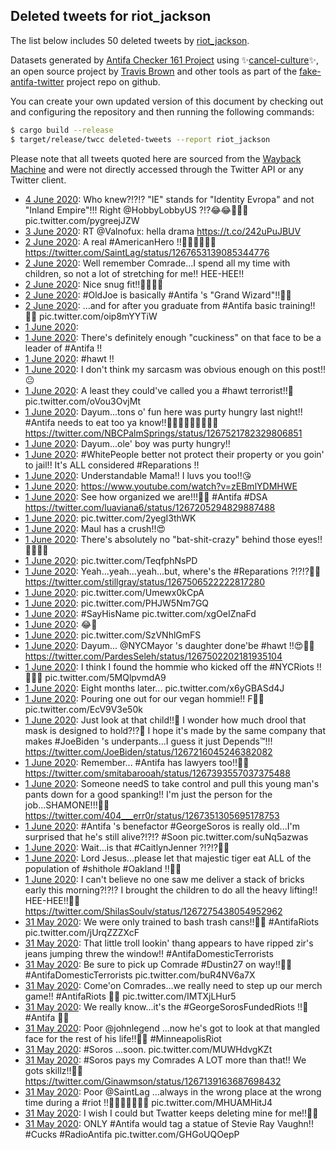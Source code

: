 ## Deleted tweets for riot_jackson

The list below includes 50 deleted tweets by
[riot_jackson](https://twitter.com/riot_jackson).



Datasets generated by [Antifa Checker 161 Project](https://twitter.com/antifacheck161) using ✨[cancel-culture](https://github.com/travisbrown/cancel-culture)✨, an open source project by 
[Travis Brown](https://twitter.com/travisbrown) and other tools as part of the 
[fake-antifa-twitter](https://github.com/antifacheck161/fake-antifa-twitter) project repo on github.

You can create your own updated version of this document by checking out and configuring the
repository and then running the following commands:

```bash
$ cargo build --release
$ target/release/twcc deleted-tweets --report riot_jackson
```

Please note that all tweets quoted here are sourced from the
[Wayback Machine](https://web.archive.org) and were not directly accessed through the Twitter API or
any Twitter client.

* [ 4 June 2020](https://web.archive.org/web/20200604155222/https://twitter.com/riot_jackson/status/1268561904659619846): Who knew?!?!? "IE" stands for "Identity Evropa" and not "Inland Empire"!!! Right  @HobbyLobbyUS ?!?😂😂🤣✊🏿 pic.twitter.com/pygreejJZW <!--1268561904659619846-->
* [ 3 June 2020](https://web.archive.org/web/20200603040547/https://twitter.com/riot_jackson/status/1268031099541655553): RT @Valnofux: hella drama https://t.co/242uPuJBUV <!--1268031099541655553-->
* [ 2 June 2020](https://web.archive.org/web/20200603083333/https://twitter.com/riot_jackson/status/1267654187631865860): A real  #AmericanHero !!✊🏿🦄🌈🕺🏿 https://twitter.com/SaintLag/status/1267653139085344776 <!--1267654187631865860-->
* [ 2 June 2020](https://web.archive.org/web/20200603033011/https://twitter.com/riot_jackson/status/1267636305514475520): Well remember Comrade...I spend all my time with children, so not a lot of stretching for me!! HEE-HEE!! <!--1267636305514475520-->
* [ 2 June 2020](https://web.archive.org/web/20200603171504/https://twitter.com/riot_jackson/status/1267634704083111936): Nice snug fit!!🍩🍆✊🏿 <!--1267634704083111936-->
* [ 2 June 2020](https://web.archive.org/web/20200603142448/https://twitter.com/riot_jackson/status/1267634342110433281): #OldJoe  is basically  #Antifa 's "Grand Wizard"!!✊🏿 <!--1267634342110433281-->
* [ 2 June 2020](https://web.archive.org/web/20200603142448/https://twitter.com/riot_jackson/status/1267634342110433281): ...and for after you graduate from  #Antifa  basic training!!✊🏿 pic.twitter.com/oip8mYYTiW <!--1267620728544718848-->
* [ 1 June 2020](https://web.archive.org/web/20200602192420/https://twitter.com/riot_jackson/status/1267583298731032576):  <!--1267583298731032576-->
* [ 1 June 2020](https://web.archive.org/web/20200602200140/https://twitter.com/riot_jackson/status/1267579868910256128): There's definitely enough "cuckiness" on that face to be a leader of  #Antifa !! <!--1267579868910256128-->
* [ 1 June 2020](https://web.archive.org/web/20200602205607/https://twitter.com/riot_jackson/status/1267578463700914176): #hawt !! <!--1267578463700914176-->
* [ 1 June 2020](https://web.archive.org/web/20200602203506/https://twitter.com/riot_jackson/status/1267574913495228419): I don't think my sarcasm was obvious enough on this post!!😐 <!--1267574913495228419-->
* [ 1 June 2020](https://web.archive.org/web/20200602195137/https://twitter.com/riot_jackson/status/1267548597274308610): A least they could've called you a  #hawt  terrorist!!👀 pic.twitter.com/oVou3OvjMt <!--1267565781207801856-->
* [ 1 June 2020](https://web.archive.org/web/20200602200640/https://twitter.com/riot_jackson/status/1267559651735859200): Dayum...tons o' fun here was purty hungry last night!!  #Antifa  needs to eat too ya know!!🥞🍗🥓🍔🍟🌭🍕✊🏿 https://twitter.com/NBCPalmSprings/status/1267521782329806851 <!--1267559651735859200-->
* [ 1 June 2020](https://web.archive.org/web/20200602195619/https://twitter.com/riot_jackson/status/1267559048485855232): Dayum...ole' boy was purty hungry!! <!--1267559048485855232-->
* [ 1 June 2020](https://web.archive.org/web/20200602192256/https://twitter.com/riot_jackson/status/1267557338522816512): #WhitePeople  better not protect their property or you goin' to jail!! It's ALL considered  #Reparations !! <!--1267557338522816512-->
* [ 1 June 2020](https://web.archive.org/web/20200602204044/https://twitter.com/riot_jackson/status/1267551283239477253): Understandable Mama!! I luvs you too!!😘 <!--1267551283239477253-->
* [ 1 June 2020](https://web.archive.org/web/20200602201424/https://twitter.com/riot_jackson/status/1267547444566298624): https://www.youtube.com/watch?v=zEBmlYDMHWE <!--1267549296083087360-->
* [ 1 June 2020](https://web.archive.org/web/20200602195137/https://twitter.com/riot_jackson/status/1267548597274308610): See how organized we are!!!✊🏿   #Antifa   #DSA   https://twitter.com/luaviana6/status/1267205294829887488 <!--1267548597274308610-->
* [ 1 June 2020](https://web.archive.org/web/20200602200733/https://twitter.com/riot_jackson/status/1267546511841214464): pic.twitter.com/2yegI3thWK <!--1267547444566298624-->
* [ 1 June 2020](https://web.archive.org/web/20200602200733/https://twitter.com/riot_jackson/status/1267546511841214464): Maul has a crush!!😍 <!--1267546511841214464-->
* [ 1 June 2020](https://web.archive.org/web/20200602190701/https://twitter.com/riot_jackson/status/1267542433887215616): There's absolutely no "bat-shit-crazy" behind those eyes!!👀🦇💩🤪 <!--1267542433887215616-->
* [ 1 June 2020](https://web.archive.org/web/20200601173248/https://twitter.com/riot_jackson/status/1267508048148348938): pic.twitter.com/TeqfphNsPD <!--1267508048148348938-->
* [ 1 June 2020](https://web.archive.org/web/20200601172504/https://twitter.com/riot_jackson/status/1267506788716298241): Yeah...yeah...yeah...but, where's the  #Reparations ?!?!?✊🏿 https://twitter.com/stillgray/status/1267506522222817280 <!--1267506788716298241-->
* [ 1 June 2020](https://web.archive.org/web/20200601172523/https://twitter.com/riot_jackson/status/1267506501549080578): pic.twitter.com/Umewx0kCpA <!--1267506503738486784-->
* [ 1 June 2020](https://web.archive.org/web/20200601172523/https://twitter.com/riot_jackson/status/1267506501549080578): pic.twitter.com/PHJW5Nm7GQ <!--1267506502694125570-->
* [ 1 June 2020](https://web.archive.org/web/20200601172523/https://twitter.com/riot_jackson/status/1267506501549080578): #SayHisName  pic.twitter.com/xgOeIZnaFd <!--1267506501549080578-->
* [ 1 June 2020](https://web.archive.org/web/20200601171334/https://twitter.com/riot_jackson/status/1267504488669036547): 😂🤣 <!--1267504488669036547-->
* [ 1 June 2020](https://web.archive.org/web/20200601172528/https://twitter.com/riot_jackson/status/1267504348965158913): pic.twitter.com/SzVNhlGmFS <!--1267504348965158913-->
* [ 1 June 2020](https://web.archive.org/web/20200601172050/https://twitter.com/riot_jackson/status/1267503741701218304): Dayum... @NYCMayor 's daughter done'be  #hawt !!😍✊🏿 https://twitter.com/PardesSeleh/status/1267502202181935104 <!--1267503741701218304-->
* [ 1 June 2020](https://web.archive.org/web/20200602200711/https://twitter.com/riot_jackson/status/1267503143966789632): I think I found the hommie who kicked off the  #NYCRiots !!✊🏿🤪 pic.twitter.com/5MQlpvmdA9 <!--1267503143966789632-->
* [ 1 June 2020](https://web.archive.org/web/20200601170624/https://twitter.com/riot_jackson/status/1267502295865978882): Eight months later... pic.twitter.com/x6yGBASd4J <!--1267502295865978882-->
* [ 1 June 2020](https://web.archive.org/web/20200601170859/https://twitter.com/riot_jackson/status/1267501245943562243): Pouring one out for our vegan hommie!! F✊🏿 pic.twitter.com/EcV9V3e50k <!--1267501245943562243-->
* [ 1 June 2020](https://web.archive.org/web/20200601164238/https://twitter.com/riot_jackson/status/1267495690239750144): Just look at that child!!👀 I wonder how much drool that mask is designed to hold?!?🤤 I hope it's made by the same company that makes  #JoeBiden 's underpants...I guess it just Depends™️!!! https://twitter.com/JoeBiden/status/1267216045246382082 <!--1267495690239750144-->
* [ 1 June 2020](https://web.archive.org/web/20200601163135/https://twitter.com/riot_jackson/status/1267492819851042816): Remember... #Antifa  has lawyers too!!✊🏿 https://twitter.com/smitabarooah/status/1267393557037375488 <!--1267492819851042816-->
* [ 1 June 2020](https://web.archive.org/web/20200601071738/https://twitter.com/riot_jackson/status/1267353793538097152): Someone needS to take control and pull this young man's pants down for a good spanking!! I'm just the person for the job...SHAMONE!!!✊🏿 https://twitter.com/404___err0r/status/1267351305695178753 <!--1267353793538097152-->
* [ 1 June 2020](https://web.archive.org/web/20200601071541/https://twitter.com/riot_jackson/status/1267352879494397953): #Antifa 's benefactor  #GeorgeSoros  is really old...I'm surprised that he's still alive?!?!?  #Soon  pic.twitter.com/suNq5azwas <!--1267352879494397953-->
* [ 1 June 2020](https://web.archive.org/web/20200601064607/https://twitter.com/riot_jackson/status/1267346208369991681): Wait...is that  #CaitlynJenner ?!?!?🤔🤪 <!--1267346208369991681-->
* [ 1 June 2020](https://web.archive.org/web/20200601060321/https://twitter.com/riot_jackson/status/1267333450685542406): Lord Jesus...please let that majestic tiger eat ALL of the population of  #shithole   #Oakland !!🙏🏿 <!--1267333450685542406-->
* [ 1 June 2020](https://web.archive.org/web/20200601040209/https://twitter.com/riot_jackson/status/1267302901644316672): I can't believe no one saw me deliver a stack of bricks early this morning?!?!? I brought the children to do all the heavy lifting!! HEE-HEE!!✊🏿 https://twitter.com/ShilasSoulv/status/1267275438054952962 <!--1267302901644316672-->
* [31 May 2020](https://web.archive.org/web/20200531184605/https://twitter.com/riot_jackson/status/1267164552778534914): We were only trained to bash trash cans!!✊🏿 #AntifaRiots  pic.twitter.com/jUrqZZZXcF <!--1267164552778534914-->
* [31 May 2020](https://web.archive.org/web/20200531185257/https://twitter.com/riot_jackson/status/1267163855236431872): That little troll lookin' thang appears to have ripped zir's jeans jumping threw the window!!  #AntifaDomesticTerrorists <!--1267163855236431872-->
* [31 May 2020](https://web.archive.org/web/20200531184220/https://twitter.com/riot_jackson/status/1267162997467738112): Be sure to pick up Comrade  #Dustin27  on way!!✊🏿  #AntifaDomesticTerrorists  pic.twitter.com/buR4NV6a7X <!--1267162997467738112-->
* [31 May 2020](https://web.archive.org/web/20200531183752/https://twitter.com/riot_jackson/status/1267161562285961217): Come'on Comrades...we really need to step up our merch game!!  #AntifaRiots ✊🏿 pic.twitter.com/IMTXjLHur5 <!--1267161562285961217-->
* [31 May 2020](https://web.archive.org/web/20200531183120/https://twitter.com/riot_jackson/status/1267158490897772545): We really know...it's the  #GeorgeSorosFundedRiots !!🤫  #Antifa ✊🏿 <!--1267158490897772545-->
* [31 May 2020](https://web.archive.org/web/20200531181619/https://twitter.com/riot_jackson/status/1267157572282273792): Poor  @johnlegend ...now he's got to look at that mangled face for the rest of his life!!😬🤪  #MinneapolisRiot <!--1267157572282273792-->
* [31 May 2020](https://web.archive.org/web/20200531172830/https://twitter.com/riot_jackson/status/1267144778413568000): #Soros ...soon. pic.twitter.com/MUWHdvgKZt <!--1267144778413568000-->
* [31 May 2020](https://web.archive.org/web/20200531171103/https://twitter.com/riot_jackson/status/1267140854117875713): #Soros  pays my Comrades A LOT more than that!! We gots skillz!!✊🏿 https://twitter.com/Ginawmson/status/1267139163687698432 <!--1267140854117875713-->
* [31 May 2020](https://web.archive.org/web/20200531170538/https://twitter.com/riot_jackson/status/1267139628219330562): Poor  @SaintLag ...always in the wrong place at the wrong time during a  #riot !!😬✊🏿🦄🌈🕺🏿 pic.twitter.com/MHUAMHitJ4 <!--1267139628219330562-->
* [31 May 2020](https://web.archive.org/web/20200531171536/https://twitter.com/riot_jackson/status/1267139564281323520): I wish I could but Twatter keeps deleting mine for me!!✊🏿 <!--1267139564281323520-->
* [31 May 2020](https://web.archive.org/web/20200531170607/https://twitter.com/riot_jackson/status/1267137207510286336): ONLY  #Antifa  would tag a statue of Stevie Ray Vaughn!!  #Cucks   #RadioAntifa  pic.twitter.com/GHGoUQOepP <!--1267137207510286336-->
